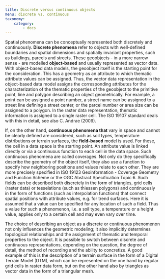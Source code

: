 ```yaml
---
title: Discrete versus continuous objects
menu: discrete vs. continuous
taxonomy:
    category:
        - docs
---
```

Spatial phenomena can be conceptually represented both discretely and continuously. **Discrete phenomena** refer to objects with well-defined boundaries and spatial dimensions and spatially invariant properties, such as buildings, parcels and streets. These geoobjects - in a more narrow sense - are modelled **object-based** and usually represented as vector data. With object-based data models, the geoobject itself is the starting point for the consideration. This has a geometry as an attribute to which thematic attribute values can be assigned. Thus, the vector data representation in the object-based data model assigns the corresponding attributes for the characterization of the thematic properties of the geoobject to the primitive point, line and polygon describing an object geometrically. For example, a point can be assigned a point number, a street name can be assigned to a street line defining a street center, or the parcel number or area size can be assigned to a polygon. In the raster data representation, thematic information is assigned to a single raster cell. The ISO 19107 standard deals with this in detail, see also C. Andrae (2009).

If, on the other hand, **continuous phenomena that** vary in space and cannot be clearly defined are considered, such as soil types, temperature distributions or terrain surfaces, the **field-based** model is used. For these, the cell in a data space is the starting point. An attribute value is linked directly or via a continuous function to each cell in the data space. Such continuous phenomena are called coverages. Not only do they specifically describe the geometry of the object itself, they also use a function to specify how neighboring positions and values relate to each other. They are more precisely specified in ISO 19123 Geoinformation - Coverage Geometry and Function Scheme or the OGC Abstract Specification Topic 6. Such fields can be described both discretely in the form of triangles, grid cells (raster data) or tesselations (such as thiessen polygons) and continuously in the form of functions (such as interpolation functions) that connect spatial positions with attribute values, e.g. for trend surfaces. Here it is assumed that a value can be specified for any location of such a field. Thus a value for such a phenomenon, i.e. a soil type, a temperature or a height value, applies only to a certain cell and may even vary over time.

The choice of describing an object as a discrete or continuous phenomenon not only influences the geometric modeling; it also implicitly determines topological relationships and the assignment of thematic and temporal properties to the object. It is possible to switch between discrete and continuous representations, depending on the question, the degree of detail, the method of recording and the ability to concretize. A good example of this is the description of a terrain surface in the form of a Digital Terrain Model (DTM), which can be represented on the one hand by regular grid cells in raster data form, but on the other hand also by triangles as vector data in the form of a triangular mesh.
